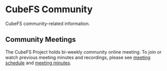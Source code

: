 # CubeFS  Community

CubeFS  community-related information.

## Community Meetings
The CubeFS  Project holds bi-weekly community online meeting. To join or watch previous meeting minutes and recordings, please see [meeting schedule](https://github.com/cubefs/community/wiki/Meeting-Schedule) and [meeting minutes](https://github.com/cubefs/community/wiki/Meeting-Agenda-and-Notes).
